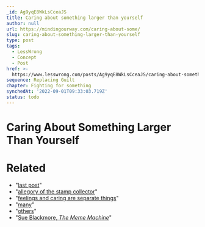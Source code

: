 ```yaml
---
_id: Ag9yqE8WkLsCceaJS
title: Caring about something larger than yourself
author: null
url: https://mindingourway.com/caring-about-some/
slug: caring-about-something-larger-than-yourself
type: post
tags:
  - LessWrong
  - Concept
  - Post
href: >-
  https://www.lesswrong.com/posts/Ag9yqE8WkLsCceaJS/caring-about-something-larger-than-yourself
sequence: Replacing Guilt
chapter: Fighting for something
synchedAt: '2022-09-01T09:33:03.719Z'
status: todo
---
```


# Caring About Something Larger Than Yourself


# Related

- "[last post](http://mindingourway.com/youre-allowed-to-fight-for-something/)"
- "[allegory of the stamp collector](http://mindingourway.com/the-stamp-collector/)"
- "[feelings and caring are separate things](http://mindingourway.com/on-caring/)"
- "[many](http://www.amazon.co.uk/The-Most-Good-You-Can/dp/0300180276)"
- "[others](http://effectivealtruism.org/)"
- "[Sue Blackmore, *The Meme Machine*](https://books.google.co.uk/books?id=dtkeLWVMlcsC&pg=PA74&lpg=PA74)"